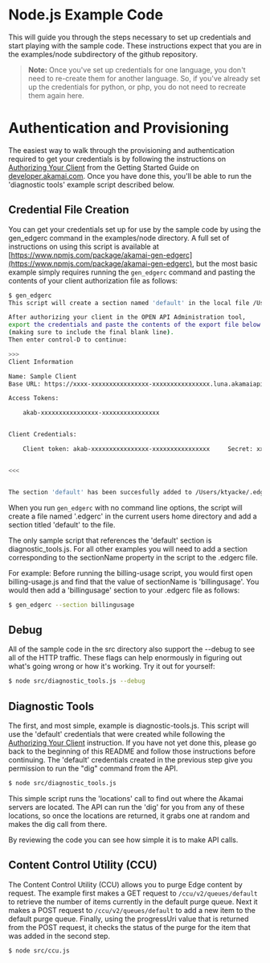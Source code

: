 # Node.js Example Code

This will guide you through the steps necessary to set up credentials and start playing with the sample code. These instructions expect that you are in the examples/node subdirectory of the github repository.

> __Note:__ Once you've set up credentials for one language, you don't need to re-create them for another language. So, if you've already set up the credentials for python, or php, you do not need to recreate them again here.

# Authentication and Provisioning
The easiest way to walk through the provisioning and authentication required to get your credentials is by following the instructions on [Authorizing Your Client](https://developer.akamai.com/introduction/Prov_Creds.html) from the Getting Started Guide on [developer.akamai.com](https://developer.akamai.com). Once you have done this, you'll be able to run the 'diagnostic tools' example script described below.

## Credential File Creation
You can get your credentials set up for use by the sample code by using the gen_edgerc command in the examples/node directory. A full set of instructions on using this script is available at [https://www.npmjs.com/package/akamai-gen-edgerc](https://www.npmjs.com/package/akamai-gen-edgerc), but the most basic example simply requires running the `gen_edgerc` command and pasting the contents of your client authorization file as follows:

```bash
$ gen_edgerc 
This script will create a section named 'default' in the local file /Users/ktyacke/.edgerc.

After authorizing your client in the OPEN API Administration tool, 
export the credentials and paste the contents of the export file below 
(making sure to include the final blank line). 
Then enter control-D to continue: 

>>>
Client Information

Name: Sample Client
Base URL: https://xxxx-xxxxxxxxxxxxxxxx-xxxxxxxxxxxxxxxx.luna.akamaiapis.net/

Access Tokens:

    akab-xxxxxxxxxxxxxxxx-xxxxxxxxxxxxxxxx


Client Credentials:

    Client token: akab-xxxxxxxxxxxxxxxx-xxxxxxxxxxxxxxxx     Secret: xxxxxxxxxxxxxxxxxxxxxxxxxxxx+xxxxxxxxxxxxxx=


<<<


The section 'default' has been succesfully added to /Users/ktyacke/.edgerc
``` 

When you run `gen_edgerc` with no command line options, the script will create a file named '.edgerc' in the current users home directory and add a section titled 'default' to the file. 

The only sample script that references the 'default' section is diagnostic_tools.js. For all other examples you will need to add a section corresponding to the sectionName property in the script to the .edgerc file. 

For example: Before running the billing-usage script, you would first open billing-usage.js and find that the value of sectionName is 'billingusage'. You would then add a 'billingusage' section to your .edgerc file as follows:

```bash
$ gen_edgerc --section billingusage
```

## Debug
All of the sample code in the src directory also support the --debug to see all of the HTTP traffic.  These flags can help enormously in figuring out what's going wrong or how it's working. Try it out for yourself:

``` bash
$ node src/diagnostic_tools.js --debug
```

## Diagnostic Tools
The first, and most simple, example is diagnostic-tools.js. This script will use the 'default' credentials that were created while following the [Authorizing Your Client](https://developer.akamai.com/introduction/Prov_Creds.html) instruction. If you have not yet done this, please go back to the beginning of this README and follow those instructions before continuing. The 'default' credentials created in the previous step give you permission to run the "dig" command from the API.

``` bash
$ node src/diagnostic_tools.js
```

This simple script runs the 'locations' call to find out where the Akamai servers are located. The API can run the 'dig' for you from any of these locations, so once the locations are returned, it grabs one at random and makes the dig call from there.

By reviewing the code you can see how simple it is to make API calls.



## Content Control Utility (CCU)
The Content Control Utility (CCU) allows you to purge Edge content by request. 
The example first makes a GET request to `/ccu/v2/queues/default` to retrieve the
number of items currently in the default purge queue. Next it makes a POST 
request to `/ccu/v2/queues/default` to add a new item to the default purge queue.
Finally, using the progressUri value that is returned from the POST request, it
checks the status of the purge for the item that was added in the second step.

```bash
$ node src/ccu.js
```

